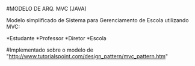 #MODELO DE ARQ. MVC (JAVA)

Modelo simplificado de Sistema para Gerenciamento de Escola utilizando MVC:

*Estudante
*Professor
*Diretor
*Escola

#Implementado sobre o modelo de "http://www.tutorialspoint.com/design_pattern/mvc_pattern.htm"


